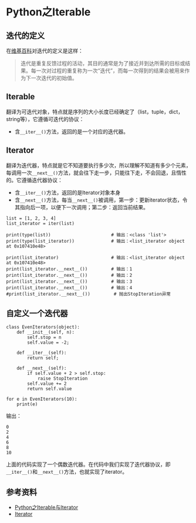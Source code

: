 # Python之Iterable

## 迭代的定义

在[维基百科](https://zh.wikipedia.org/wiki/%E8%BF%AD%E4%BB%A3)对迭代的定义是这样：

> 迭代是重复反馈过程的活动，其目的通常是为了接近并到达所需的目标或结果。每一次对过程的重复称为一次“迭代”，而每一次得到的结果会被用来作为下一次迭代的初始值。

## Iterable

翻译为可迭代对象，特点就是序列的大小长度已经确定了（list，tuple，dict， string等），它遵循可迭代的协议：

* 含`__iter__()`方法，返回的是一个对应的迭代器。

## Iterator

翻译为迭代器，特点就是它不知道要执行多少次，所以理解不知道有多少个元素，每调用一次`__next__()`方法，就会往下走一步，只能往下走，不会回退，且惰性的。它遵循迭代器协议：

* 含`__iter__()`方法，返回的是Iterator对象本身
* 含`__next__()`方法，每当`__next__()`被调用，第一步：更新iterator状态，令其指向后一项，以便下一次调用；第二步：返回当前结果。

```
list = [1, 2, 3, 4]
list_iterator = iter(list)

print(type(list))                       # 输出：<class 'list'>
print(type(list_iterator))              # 输出：<list_iterator object at 0x107410e48>

print(list_iterator)                    # 输出：<list_iterator object at 0x107410e48>
print(list_iterator.__next__())         # 输出：1
print(list_iterator.__next__())         # 输出：2
print(list_iterator.__next__())         # 输出：3
print(list_iterator.__next__())         # 输出：4
#print(list_iterator.__next__())         # 抛出StopIteration异常
```

## 自定义一个迭代器

```
class EvenIterators(object):
    def __init__(self, n):
        self.stop = n
        self.value = -2;

    def __iter__(self):
        return self;

    def __next__(self):
        if self.value + 2 > self.stop:
            raise StopIteration
        self.value += 2
        return self.value

for e in EvenIterators(10):
    print(e)
```

输出：

```
0
2
4
6
8
10
```

上面的代码实现了一个偶数迭代器。在代码中我们实现了迭代器协议，即`__iter__()`和`__next__()`方法，也就实现了iterator。


## 参考资料

* [Python之Iterable与Iterator](https://zhuanlan.zhihu.com/p/32162554)
* [Iterator](https://wiki.python.org/moin/Iterator)